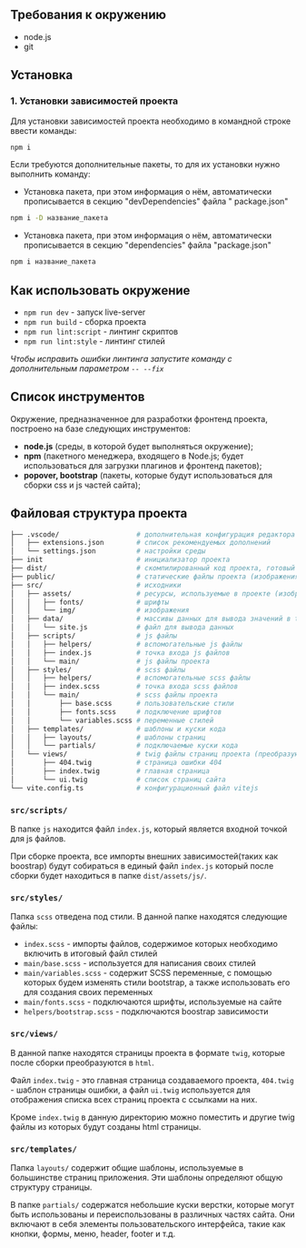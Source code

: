 ## Требования к окружению

- node.js
- git

## Установка

### 1. Установки зависимостей проекта

Для установки зависимостей проекта необходимо в командной строке ввести команды:

```bash
npm i
```

Если требуются дополнительные пакеты, то для их установки нужно выполнить команду:

- Установка пакета, при этом информация о нём, автоматически прописывается в секцию "devDependencies" файла "
  package.json"

```bash
npm i -D название_пакета
```

- Установка пакета, при этом информация о нём, автоматически прописывается в секцию "dependencies" файла "package.json"

```bash
npm i название_пакета
```

## Как использовать окружение

- `npm run dev` - запуск live-server
- `npm run build` - сборка проекта
- `npm run lint:script` - линтинг скриптов
- `npm run lint:style` - линтинг стилей

*Чтобы исправить ошибки линтинга запустите команду с дополнительным параметром `-- --fix`*

## Список инструментов

Окружение, предназначенное для разработки фронтенд проекта, построено на базе следующих инструментов:

- **node.js** (среды, в которой будет выполняться окружение);
- **npm** (пакетного менеджера, входящего в Node.js; будет использоваться для загрузки плагинов и фронтенд
  пакетов);
- **popover, bootstrap** (пакеты, которые будут использоваться для сборки css и js частей сайта);

## Файловая структура проекта

```bash
├── .vscode/                   # дополнительная конфигурация редактора vs code
│   ├── extensions.json        # список рекомендуемых дополнений
│   └── settings.json          # настройки среды
├── init                       # инициализатор проекта
├── dist/                      # скомпилированный код проекта, готовый для размещения на сервере
├── public/                    # статические файлы проекта (изображения, видео и т.д.)
├── src/                       # исходники
│   ├── assets/                # ресурсы, используемые в проекте (изображения, шрифты и т.д.)
│   │   ├── fonts/             # шрифты
│   │   └── img/               # изображения
│   ├── data/                  # массивы данных для вывода значений в twig файлах
│   │   └── site.js            # файл для вывода данных
│   ├── scripts/               # js файлы
│   │   ├── helpers/           # вспомогательные js файлы
│   │   ├── index.js           # точка входа js файлов
│   │   └── main/              # js файлы проекта
│   ├── styles/                # scss файлы
│   │   ├── helpers/           # вспомогательные scss файлы
│   │   ├── index.scss         # точка входа scss файлов
│   │   └── main/              # scss файлы проекта
│   │       ├── base.scss      # пользовательские стили
│   │       ├── fonts.scss     # подключение шрифтов
│   │       └── variables.scss # переменные стилей
│   ├── templates/             # шаблоны и куски кода
│   │   ├── layouts/           # шаблоны страниц
│   │   └── partials/          # подключаемые куски кода
│   └── views/                 # twig файлы страниц проекта (преобразуются в html)
│       ├── 404.twig           # страница ошибки 404
│       ├── index.twig         # главная страница
│       └── ui.twig            # список страниц сайта
└── vite.config.ts             # конфигурационный файл vitejs
```

### `src/scripts/`

В папке `js` находится файл `index.js`, который является входной точкой для js файлов.

При сборке проекта, все импорты внешних зависимостей(таких как boostrap) будут собираться в единый файл `index.js` который после сборки будет находиться в папке `dist/assets/js/`.

### `src/styles/`

Папка `scss` отведена под стили. В данной папке находятся следующие файлы:

- `index.scss` - импорты файлов, содержимое которых необходимо включить в итоговый файл стилей
- `main/base.scss` - используется для написания своих стилей
- `main/variables.scss` - содержит SCSS переменные, с помощью которых будем изменять стили bootstrap, а также использовать
  его для создания своих переменных
- `main/fonts.scss` - подключаются шрифты, используемые на сайте
- `helpers/bootstrap.scss` - подключаются boostrap зависимости

### `src/views/`

В данной папке находятся страницы проекта в формате `twig`, которые после сборки преобразуются в `html`.

Файл `index.twig` - это главная страница создаваемого проекта, `404.twig` - шаблон страницы ошибки, а файл `ui.twig` используется для отображения списка всех страниц проекта с ссылками на них.

Кроме `index.twig` в данную директорию можно поместить и другие twig файлы из которых будут созданы html страницы.

### `src/templates/`

Папка `layouts/` содержит общие шаблоны, используемые в большинстве страниц приложения. Эти шаблоны определяют общую структуру страницы.

В папке `partials/` содержатся небольшие куски верстки, которые могут быть использованы и переиспользованы в различных частях сайта. Они включают в себя элементы пользовательского интерфейса, такие как кнопки, формы, меню, header, footer и т.д.
